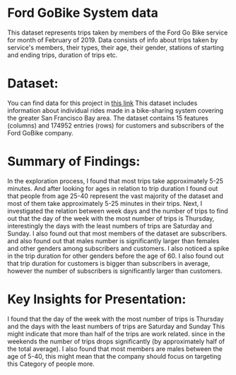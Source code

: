# Ford GoBike System data
This dataset represents trips taken by members of the Ford Go Bike service for month of February of 2019. Data consists of info about trips taken by service's members, their types, their age, their gender, stations of starting and ending trips, duration of trips etc.

# Dataset:  
You can find data for this project in [this link](https://www.fordgobike.com/system-data)
This dataset includes information about individual rides made in a bike-sharing system covering the greater San Francisco Bay area.
The dataset contains 15 features (columns) and 174952 entries (rows) for customers and subscribers of the Ford GoBike company.  

# Summary of Findings:  
In the exploration process, I found that most trips take approximately 5-25 minutes. And after looking for ages in relation to trip duration I found out that people from age 25-40 represent the vast majority of the dataset and most of them take approximately 5-25 minutes in their trips. Next, I investigated the relation between week days and the number of trips to find out that the day of the week with the most number of trips is Thursday, interestingly the days with the least numbers of trips are Saturday and Sunday. I also found out that most members of the dataset are subscribers. and also found out that males number is significantly larger than females and other genders among subscribers and customers. I also noticed a spike in the trip duration for other genders before the age of 60. I also found out that trip duration for customers is bigger than subscribers in average, however the number of subscribers is significantly larger than customers.

# Key Insights for Presentation:  
I found that the day of the week with the most number of trips is Thursday and the days with the least numbers of trips are Saturday and Sunday This might indicate that more than half of the trips are work related. since in the weekends the number of trips drops significantly (by approximately half of the total average).
I also found that most members are males between the age of 5-40, this might mean that the company should focus on targeting this Category of people more.




